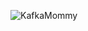 ![KafkaMommy](https://ih1.redbubble.net/image.5008631377.8083/flat,750x,075,f-pad,750x1000,f8f8f8.jpg)
